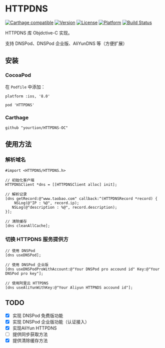# HTTPDNS

[![Carthage compatible](https://img.shields.io/badge/Carthage-compatible-4BC51D.svg?style=flat)](https://github.com/Carthage/Carthage)
[![Version](https://img.shields.io/cocoapods/v/HTTPDNS.svg?style=flat)](http://cocoapods.org/pods/HTTPDNS)
[![License](https://img.shields.io/cocoapods/l/HTTPDNS.svg?style=flat)](http://cocoapods.org/pods/HTTPDNS)
[![Platform](https://img.shields.io/cocoapods/p/HTTPDNS.svg?style=flat)](http://cocoapods.org/pods/HTTPDNS)
[![Build Status](https://travis-ci.org/yourtion/HTTPDNS-OC.svg?branch=master)](https://travis-ci.org/yourtion/HTTPDNS-OC)

HTTPDNS 库 Objdctive-C 实现。

支持 DNSPod、DNSPod 企业版、AliYunDNS 等（方便扩展）

## 安装

### CocoaPod

在 `Podfile` 中添加：

```
platform :ios, '8.0'

pod 'HTTPDNS'
```

### Carthage

```
github "yourtion/HTTPDNS-OC"
```

## 使用方法

### 解析域名

```objc
#import <HTTPDNS/HTTPDNS.h>

// 初始化客户端
HTTPDNSClient *dns = [[HTTPDNSClient alloc] init];

// 解析记录
[dns getRecord:@"www.taobao.com" callback:^(HTTPDNSRecord *record) {
	NSLog(@"IP : %@", record.ip);
   NSLog(@"description : %@", record.description);
}];

// 清除缓存
[dns cleanAllCache];
```

### 切换 HTTPDNS 服务提供方

```objc
// 使用 DNSPod
[dns useDNSPod];

// 使用 DNSPod 企业版
[dns useDNSPodProWithAccount:@"Your DNSPod pro accound id" Key:@"Your DNSPod pro key"];

// 使用阿里云 HTTPDNS
[dns useAliYunWithKey:@"Your Aliyun HTTPNDS accound id"];
```

## TODO

- [x] 实现 DNSPod 免费版功能
- [x] 实现 DNSPod 企业版功能（认证接入）
- [x] 实现AliYun HTTPDNS
- [ ] 提供同步获取方法
- [x] 提供清除缓存方法
